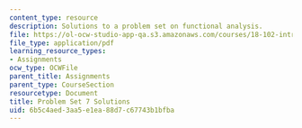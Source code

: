 ```yaml
---
content_type: resource
description: Solutions to a problem set on functional analysis.
file: https://ol-ocw-studio-app-qa.s3.amazonaws.com/courses/18-102-introduction-to-functional-analysis-spring-2009/6b5c4aed3aa5e1ea88d7c67743b1bfba_MIT18_102s09_sol_pset07.pdf
file_type: application/pdf
learning_resource_types:
- Assignments
ocw_type: OCWFile
parent_title: Assignments
parent_type: CourseSection
resourcetype: Document
title: Problem Set 7 Solutions
uid: 6b5c4aed-3aa5-e1ea-88d7-c67743b1bfba
---
```

